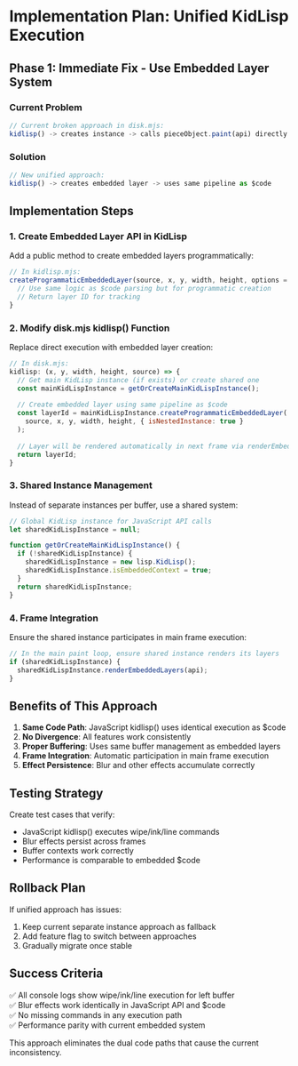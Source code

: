 # Implementation Plan: Unified KidLisp Execution

## Phase 1: Immediate Fix - Use Embedded Layer System

### Current Problem
```javascript
// Current broken approach in disk.mjs:
kidlisp() -> creates instance -> calls pieceObject.paint(api) directly
```

### Solution
```javascript  
// New unified approach:
kidlisp() -> creates embedded layer -> uses same pipeline as $code
```

## Implementation Steps

### 1. Create Embedded Layer API in KidLisp
Add a public method to create embedded layers programmatically:

```javascript
// In kidlisp.mjs:
createProgrammaticEmbeddedLayer(source, x, y, width, height, options = {}) {
  // Use same logic as $code parsing but for programmatic creation
  // Return layer ID for tracking
}
```

### 2. Modify disk.mjs kidlisp() Function
Replace direct execution with embedded layer creation:

```javascript
// In disk.mjs:
kidlisp: (x, y, width, height, source) => {
  // Get main KidLisp instance (if exists) or create shared one
  const mainKidLispInstance = getOrCreateMainKidLispInstance();
  
  // Create embedded layer using same pipeline as $code
  const layerId = mainKidLispInstance.createProgrammaticEmbeddedLayer(
    source, x, y, width, height, { isNestedInstance: true }
  );
  
  // Layer will be rendered automatically in next frame via renderEmbeddedLayers()
  return layerId;
}
```

### 3. Shared Instance Management
Instead of separate instances per buffer, use a shared system:

```javascript
// Global KidLisp instance for JavaScript API calls
let sharedKidLispInstance = null;

function getOrCreateMainKidLispInstance() {
  if (!sharedKidLispInstance) {
    sharedKidLispInstance = new lisp.KidLisp();
    sharedKidLispInstance.isEmbeddedContext = true;
  }
  return sharedKidLispInstance;
}
```

### 4. Frame Integration
Ensure the shared instance participates in main frame execution:

```javascript
// In the main paint loop, ensure shared instance renders its layers
if (sharedKidLispInstance) {
  sharedKidLispInstance.renderEmbeddedLayers(api);
}
```

## Benefits of This Approach

1. **Same Code Path**: JavaScript kidlisp() uses identical execution as $code
2. **No Divergence**: All features work consistently 
3. **Proper Buffering**: Uses same buffer management as embedded layers
4. **Frame Integration**: Automatic participation in main frame execution
5. **Effect Persistence**: Blur and other effects accumulate correctly

## Testing Strategy

Create test cases that verify:
- JavaScript kidlisp() executes wipe/ink/line commands
- Blur effects persist across frames 
- Buffer contexts work correctly
- Performance is comparable to embedded $code

## Rollback Plan

If unified approach has issues:
1. Keep current separate instance approach as fallback
2. Add feature flag to switch between approaches
3. Gradually migrate once stable

## Success Criteria

✅ All console logs show wipe/ink/line execution for left buffer  
✅ Blur effects work identically in JavaScript API and $code  
✅ No missing commands in any execution path  
✅ Performance parity with current embedded system  

This approach eliminates the dual code paths that cause the current inconsistency.
